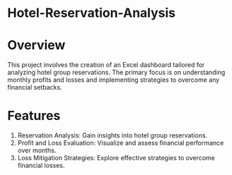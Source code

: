 # Hotel-Reservation-Analysis

# Overview
This project involves the creation of an Excel dashboard tailored for analyzing hotel group reservations. The primary focus is on understanding monthly profits and losses and implementing strategies to overcome any financial setbacks.

# Features
1. Reservation Analysis: Gain insights into hotel group reservations.
2. Profit and Loss Evaluation: Visualize and assess financial performance over months.
3. Loss Mitigation Strategies: Explore effective strategies to overcome financial losses.
